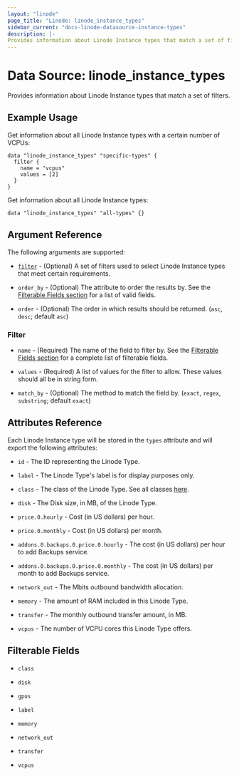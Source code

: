 ```yaml
---
layout: "linode"
page_title: "Linode: linode_instance_types"
sidebar_current: "docs-linode-datasource-instance-types"
description: |-
Provides information about Linode Instance types that match a set of filters.
---
```


# Data Source: linode\_instance_types

Provides information about Linode Instance types that match a set of filters.

## Example Usage

Get information about all Linode Instance types with a certain number of VCPUs:

```hcl
data "linode_instance_types" "specific-types" {
  filter {
    name = "vcpus"
    values = [2]
  }
}
```

Get information about all Linode Instance types:

```hcl
data "linode_instance_types" "all-types" {}
```

## Argument Reference

The following arguments are supported:

* [`filter`](#filter) - (Optional) A set of filters used to select Linode Instance types that meet certain requirements.

* `order_by` - (Optional) The attribute to order the results by. See the [Filterable Fields section](#filterable-fields) for a list of valid fields.

* `order` - (Optional) The order in which results should be returned. (`asc`, `desc`; default `asc`)

### Filter

* `name` - (Required) The name of the field to filter by. See the [Filterable Fields section](#filterable-fields) for a complete list of filterable fields.

* `values` - (Required) A list of values for the filter to allow. These values should all be in string form.

* `match_by` - (Optional) The method to match the field by. (`exact`, `regex`, `substring`; default `exact`)

## Attributes Reference

Each Linode Instance type will be stored in the `types` attribute and will export the following attributes:

* `id` - The ID representing the Linode Type.

* `label` - The Linode Type's label is for display purposes only.

* `class` - The class of the Linode Type. See all classes [here](https://www.linode.com/docs/api/linode-types/#type-view__responses).

* `disk` - The Disk size, in MB, of the Linode Type.

* `price.0.hourly` -  Cost (in US dollars) per hour.

* `price.0.monthly` - Cost (in US dollars) per month.

* `addons.0.backups.0.price.0.hourly` - The cost (in US dollars) per hour to add Backups service.

* `addons.0.backups.0.price.0.monthly` - The cost (in US dollars) per month to add Backups service.

* `network_out` - The Mbits outbound bandwidth allocation.

* `memory` - The amount of RAM included in this Linode Type.

* `transfer` - The monthly outbound transfer amount, in MB.

* `vcpus` - The number of VCPU cores this Linode Type offers.

## Filterable Fields

* `class`

* `disk`

* `gpus`

* `label`

* `memory`

* `network_out`

* `transfer`

* `vcpus`

